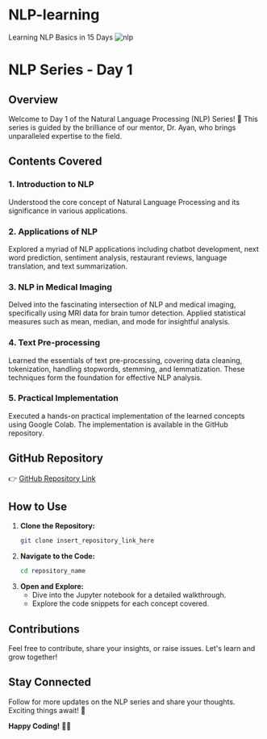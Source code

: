 # NLP-learning
Learning NLP Basics in 15 Days
![nlp](https://github.com/mrvinayakjha/NLP-learning/assets/100670889/5a5cd324-02d7-4fc2-a1e2-a6038d3c45d1)

# NLP Series - Day 1

## Overview
Welcome to Day 1 of the Natural Language Processing (NLP) Series! 🚀 This series is guided by the brilliance of our mentor, Dr. Ayan, who brings unparalleled expertise to the field.

## Contents Covered
### 1. Introduction to NLP
Understood the core concept of Natural Language Processing and its significance in various applications.

### 2. Applications of NLP
Explored a myriad of NLP applications including chatbot development, next word prediction, sentiment analysis, restaurant reviews, language translation, and text summarization.

### 3. NLP in Medical Imaging
Delved into the fascinating intersection of NLP and medical imaging, specifically using MRI data for brain tumor detection. Applied statistical measures such as mean, median, and mode for insightful analysis.

### 4. Text Pre-processing
Learned the essentials of text pre-processing, covering data cleaning, tokenization, handling stopwords, stemming, and lemmatization. These techniques form the foundation for effective NLP analysis.

### 5. Practical Implementation
Executed a hands-on practical implementation of the learned concepts using Google Colab. The implementation is available in the GitHub repository.

## GitHub Repository
👉 [GitHub Repository Link](insert_link_here)

## How to Use
1. **Clone the Repository:**
   ```bash
   git clone insert_repository_link_here
   ```
2. **Navigate to the Code:**
   ```bash
   cd repository_name
   ```
3. **Open and Explore:**
   - Dive into the Jupyter notebook for a detailed walkthrough.
   - Explore the code snippets for each concept covered.

## Contributions
Feel free to contribute, share your insights, or raise issues. Let's learn and grow together!

## Stay Connected
Follow for more updates on the NLP series and share your thoughts. Exciting things await! 🌟

**Happy Coding!** 🚀✨
